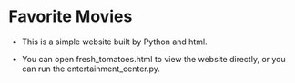 # Favorite Movies



- This is a simple website built by Python and html.

- You can open fresh\_tomatoes.html to view the website directly, or you can run the entertainment\_center.py. 